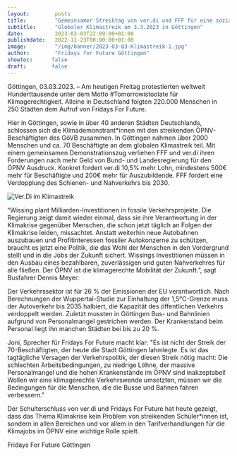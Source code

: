 ```yaml
---
layout:        posts
title:         "Gemeinsamer Streiktag von ver.di und FFF für eine sozial-ökologische Verkehrswende"
subtitle:      "Globaler Klimastreik am 3.3.2023 in Göttingen"
date:          2023-03-03T22:09:00+01:00
publishdate:   2022-11-23T00:00:00+01:00
image:         "/img/banner/2023-03-03-Klimastreik-1.jpg"
author:        "Fridays for Future Göttingen"
showtoc:      false
draft:        false
---
```


Göttingen, 03.03.2023. – Am heutigen Freitag protestierten weltweit
Hunderttausende unter dem Motto #Tomorrowistoolate für
Klimagerechtigkeit. Alleine in Deutschland folgten 220.000 Menschen in
250 Städten dem Aufruf von Fridays For Future. 

Hier in Göttingen, sowie in über 40 anderen Städten Deutschlands,
schlossen sich die Klimademonstrant*innen mit den streikenden
ÖPNV-Beschäftigten des GöVB zusammen. 
In Göttingen nahmen über 2000 Menschen und ca. 70 Beschäftigte an dem
globalen Klimastreik teil. Mit einem gemeinsamen Demonstrationszug
verliehen FFF und ver.di ihren Forderungen nach mehr Geld von Bund- und
Landesregierung für den ÖPNV Ausdruck. Konkret fordert ver.di 10,5% mehr
Lohn, mindestens 500€ mehr für Beschäftigte und 200€ mehr für
Auszubildende. FFF fordert eine Verdopplung des Schienen- und
Nahverkehrs bis 2030.

![Ver.Di im Klimastreik](/img/post/2023-03-03-Klimastreik-2.jpg)

“Wissing plant Milliarden-Investitionen in fossile Verkehrsprojekte. Die
Regierung zeigt damit wieder einmal, dass sie ihre Verantwortung in der
Klimakrise gegenüber Menschen, die schon jetzt täglich an Folgen der
Klimakrise leiden, missachtet. Anstatt weiterhin neue Autobahnen
auszubauen und Profitinteressen fossiler Autokonzerne zu schützen,
braucht es jetzt eine Politik, die das Wohl der Menschen in den
Vordergrund stellt und in die Jobs der Zukunft sichert. 
Wissings Investitionen müssen in den Ausbau eines bezahlbaren,
zuverlässigen und guten Nahverkehres für alle fließen. Der ÖPNV ist die
klimagerechte Mobilität der Zukunft.”, sagt Busfahrer Dennis Meyer.

Der Verkehrssektor ist für 26 % der Emissionen der EU verantwortlich.
Nach Berechnungen der Wuppertal-Studie zur Einhaltung der 1,5°C-Grenze
muss der Autoverkehr bis 2035 halbiert, die Kapazität des öffentlichen
Verkehrs verdoppelt werden. Zuletzt mussten in Göttingen Bus- und
Bahnlinien aufgrund von Personalmangel gestrichen werden. Der
Krankenstand beim Personal liegt ihn manchen Städten bei bis zu 20 %.

Joni, Sprecher für Fridays For Future macht klar: "Es ist nicht der
Streik der 70-Beschäftigten, der heute die Stadt Göttingen lahmlegte. Es
ist das tagtägliche Versagen der Verkehrspolitik, der diesen Streik
nötig macht: Die schlechten Arbeitsbedingungen, zu niedrige Löhne, der
massive Personalmangel und die hohen Krankenstände im ÖPNV sind
inakzeptabel! Wollen wir eine klimagerechte Verkehrswende umsetzten,
müssen wir die Bedingungen für die Menschen, die die Busse und Bahnen
fahren verbessern."

Der Schulterschluss von ver.di und Fridays For Future hat heute gezeigt,
dass das Thema Klimakrise kein Problem von streikenden Schüler*innen
ist, sondern in allen Bereichen und vor allem in den Tarifverhandlungen
für die Klimajobs im ÖPNV eine wichtige Rolle spielt.

Fridays For Future Göttingen